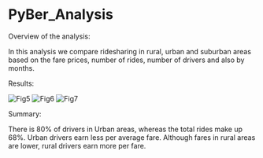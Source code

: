 # PyBer_Analysis

Overview of the analysis:

In this analysis we compare ridesharing in rural, urban and suburban areas based on the fare prices, number of rides, number of drivers and also by months.

Results:

![Fig5](https://user-images.githubusercontent.com/114771735/201246360-3c122103-4230-4ae4-a936-a6acb70f30d2.png)
![Fig6](https://user-images.githubusercontent.com/114771735/201246373-d73d3c7f-e8a2-4395-96da-7731c706e7ea.png)
![Fig7](https://user-images.githubusercontent.com/114771735/201246386-1bf42f58-b862-4faf-a392-08917ef0b376.png)

Summary:

There is 80% of drivers in Urban areas, whereas the total rides make up 68%.
Urban drivers earn less per average fare. 
Although fares in rural areas are lower, rural drivers earn more per fare.
